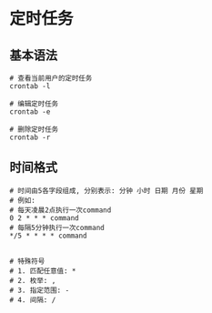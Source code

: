 # 定时任务


## 基本语法
```shell
# 查看当前用户的定时任务
crontab -l

# 编辑定时任务
crontab -e

# 删除定时任务
crontab -r
```


## 时间格式
```shell
# 时间由5各字段组成, 分别表示: 分钟 小时 日期 月份 星期
# 例如:
# 每天凌晨2点执行一次command
0 2 * * * command
# 每隔5分钟执行一次command
*/5 * * * * command


# 特殊符号
# 1. 匹配任意值: *
# 2. 枚举: ,
# 3. 指定范围: -
# 4. 间隔: /
```
